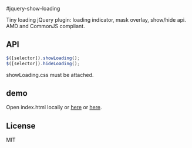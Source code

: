 #jquery-show-loading

Tiny loading jQuery plugin: loading indicator, mask overlay, show/hide api.
AMD and CommonJS compliant.

## API
```js
$([selector]).showLoading();
$([selector]).hideLoading();
```
showLoading.css must be attached.

## demo
Open index.html locally or [here](http://rawgit.com/pmstss/jquery-show-loading/master/index.html) or [here](http://pmstss.github.io/jquery-show-loading).

## License
MIT